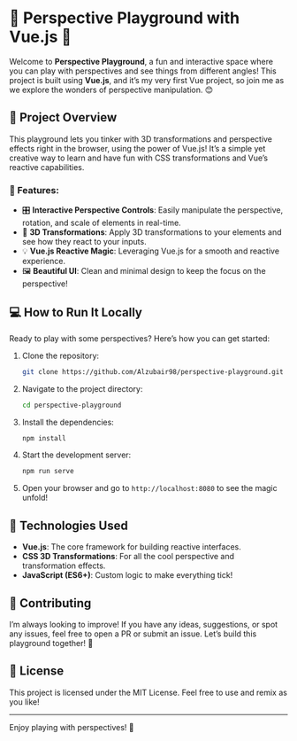 # 🎨 Perspective Playground with Vue.js 🎨

Welcome to **Perspective Playground**, a fun and interactive space where you can play with perspectives and see things from different angles! This project is built using **Vue.js**, and it’s my very first Vue project, so join me as we explore the wonders of perspective manipulation. 😊

## 🚀 Project Overview

This playground lets you tinker with 3D transformations and perspective effects right in the browser, using the power of Vue.js! It’s a simple yet creative way to learn and have fun with CSS transformations and Vue’s reactive capabilities.

### 🎯 Features:

- 🎛 **Interactive Perspective Controls**: Easily manipulate the perspective, rotation, and scale of elements in real-time.
- 🎨 **3D Transformations**: Apply 3D transformations to your elements and see how they react to your inputs.
- 💡 **Vue.js Reactive Magic**: Leveraging Vue.js for a smooth and reactive experience.
- 🖼 **Beautiful UI**: Clean and minimal design to keep the focus on the perspective!

## 💻 How to Run It Locally

Ready to play with some perspectives? Here’s how you can get started:

1. Clone the repository:
   ```bash
   git clone https://github.com/Alzubair98/perspective-playground.git
   ```
2. Navigate to the project directory:
   ```bash
   cd perspective-playground
   ```
3. Install the dependencies:
   ```bash
   npm install
   ```
4. Start the development server:
   ```bash
   npm run serve
   ```
5. Open your browser and go to `http://localhost:8080` to see the magic unfold!

## 🤖 Technologies Used

- **Vue.js**: The core framework for building reactive interfaces.
- **CSS 3D Transformations**: For all the cool perspective and transformation effects.
- **JavaScript (ES6+)**: Custom logic to make everything tick!

## 🤝 Contributing

I’m always looking to improve! If you have any ideas, suggestions, or spot any issues, feel free to open a PR or submit an issue. Let’s build this playground together! 🎢

## 📜 License

This project is licensed under the MIT License. Feel free to use and remix as you like!

---

Enjoy playing with perspectives! 🎉
